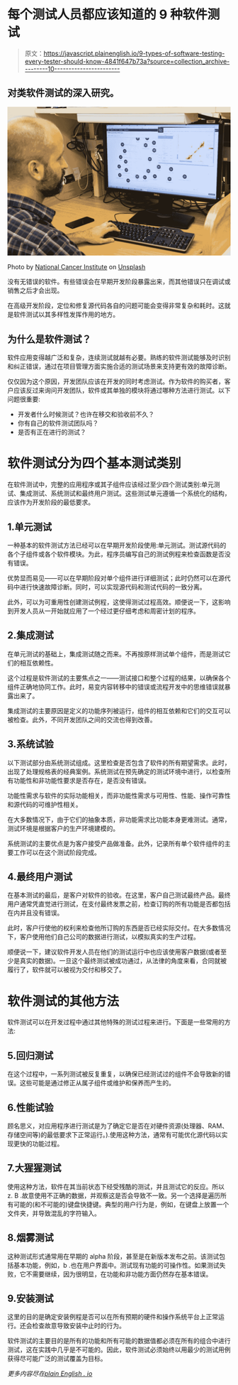 # 每个测试人员都应该知道的 9 种软件测试

> 原文：<https://javascript.plainenglish.io/9-types-of-software-testing-every-tester-should-know-4841f647b73a?source=collection_archive---------10----------------------->

## 对**类软件测试的深入研究。**

![](img/4a27775168c5485a2a4f1ba1d7c622a2.png)

Photo by [National Cancer Institute](https://unsplash.com/@nci?utm_source=medium&utm_medium=referral) on [Unsplash](https://unsplash.com?utm_source=medium&utm_medium=referral)

没有无错误的软件。有些错误会在早期开发阶段暴露出来，而其他错误只在调试或销售之后才会出现。

在高级开发阶段，定位和修复源代码各自的问题可能会变得非常复杂和耗时。这就是软件测试以其多样性发挥作用的地方。

## 为什么是软件测试？

软件应用变得越广泛和复杂，连续测试就越有必要。熟练的软件测试能够及时识别和纠正错误，通过在项目管理方面实施合适的测试场景来支持更有效的故障诊断。

仅仅因为这个原因，开发团队应该在开发的同时考虑测试。作为软件的购买者，客户应该反过来询问开发团队，软件或其单独的模块将通过哪种方法进行测试。以下问题很重要:

*   开发者什么时候测试？也许在移交和验收前不久？
*   你有自己的软件测试团队吗？
*   是否有正在进行的测试？

# 软件测试分为四个基本测试类别

在软件测试中，完整的应用程序或其子组件应该经过至少四个测试类别:单元测试、集成测试、系统测试和最终用户测试。这些测试单元遵循一个系统化的结构，应该作为开发阶段的最低要求。

## 1.单元测试

一种基本的软件测试方法已经可以在早期开发阶段使用:单元测试。测试源代码的各个子组件或各个软件模块。为此，程序员编写自己的测试例程来检查函数是否没有错误。

优势显而易见——可以在早期阶段对单个组件进行详细测试；此时仍然可以在源代码中进行快速故障诊断。同时，可以实现源代码和测试代码的一致分离。

此外，可以为可重用性创建测试例程，这使得测试过程高效。顺便说一下，这影响到开发人员从一开始就应用了一个经过更仔细考虑和周密计划的程序。

## 2.集成测试

在单元测试的基础上，集成测试随之而来。不再按原样测试单个组件，而是测试它们的相互依赖性。

这个过程是软件测试的主要焦点之一——测试接口和整个过程的结果，以确保各个组件正确地协同工作。此时，易变内容转移中的错误或流程开发中的思维错误就暴露出来了。

集成测试的主要原因是定义的功能序列被运行，组件的相互依赖和它们的交互可以被检查。此外，不同开发团队之间的交流也得到改善。

## 3.系统试验

以下测试部分由系统测试组成。这里检查是否包含了软件的所有期望需求。此时，出现了处理规格表的经典案例。系统测试在预先确定的测试环境中进行，以检查所有功能性和非功能性要求是否存在，是否没有错误。

功能性需求与软件的实际功能相关，而非功能性需求与可用性、性能、操作可靠性和源代码的可维护性相关。

在大多数情况下，由于它们的抽象本质，非功能需求比功能本身更难测试。通常，测试环境是根据客户的生产环境建模的。

系统测试的主要优点是为客户接受产品做准备。此外，记录所有单个软件组件的主要工作可以在这个测试阶段完成。

## 4.最终用户测试

在基本测试的最后，是客户对软件的验收。在这里，客户自己测试最终产品。最终用户通常凭直觉进行测试，在支付最终发票之前，检查订购的所有功能是否都包括在内并且没有错误。

此时，客户行使他的权利来检查他所订购的东西是否已经实际交付。在大多数情况下，客户使用他们自己公司的数据进行测试，以模拟真实的生产过程。

顺便说一下，建议软件开发人员在他们的测试运行中也应该使用客户数据(或者至少是真实的数据)。一旦这个最终测试被成功通过，从法律的角度来看，合同就被履行了，软件就可以被视为交付和移交了。

# 软件测试的其他方法

软件测试可以在开发过程中通过其他特殊的测试过程来进行。下面是一些常用的方法:

## 5.回归测试

在这个过程中，一系列测试被反复重复，以确保已经测试过的组件不会导致新的错误。这些可能是通过修正从属子组件或维护和保养而产生的。

## 6.性能试验

顾名思义，对应用程序进行测试是为了确定它是否在对硬件资源(处理器、RAM、存储空间等)的最低要求下正常运行。).使用这种方法，通常有可能优化源代码以实现更快的功能过程。

## 7.大猩猩测试

使用这种方法，软件在其当前状态下经受残酷的测试，并且测试它的反应。所以 z. B .故意使用不正确的数据，并观察这是否会导致不一致。另一个选择是遍历所有可能的(和不可能的)键盘快捷键。典型的用户行为是，例如，在键盘上放置一个文件夹，并导致混乱的字符输入。

## 8.烟雾测试

这种测试形式通常用在早期的 alpha 阶段，甚至是在新版本发布之前。该测试包括基本功能，例如，b .也在用户界面中。测试现有功能的可操作性。如果测试失败，它不需要继续，因为很明显，在功能和非功能方面仍然存在基本错误。

## 9.安装测试

这里的目的是确定安装例程是否可以在所有预期的硬件和操作系统平台上正常运行。还会检查故意导致安装中止时的行为。

软件测试的主要目的是所有的功能和所有可能的数据值都必须在所有的组合中进行测试，这在实践中几乎是不可能的。因此，软件测试必须始终以用最少的测试用例获得尽可能广泛的测试覆盖为目标。

*更多内容尽在*[*plain English . io*](http://plainenglish.io/)